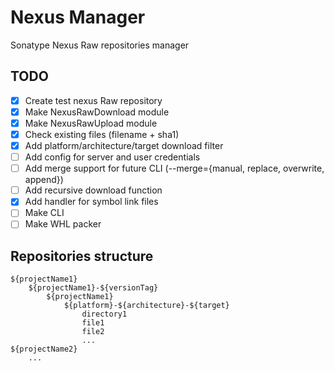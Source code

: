 # Nexus Manager
Sonatype Nexus Raw repositories manager
## TODO
- [x] Create test nexus Raw repository
- [x] Make NexusRawDownload module
- [x] Make NexusRawUpload module
- [x] Check existing files (filename + sha1)
- [x] Add platform/architecture/target download filter
- [ ] Add config for server and user credentials
- [ ] Add merge support for future CLI (--merge={manual, replace, overwrite, append})
- [ ] Add recursive download function
- [x] Add handler for symbol link files
- [ ] Make CLI
- [ ] Make WHL packer

## Repositories structure
```console
${projectName1}
	${projectName1}-${versionTag}
		${projectName1}
			${platform}-${architecture}-${target}
				directory1
				file1
				file2
				...
${projectName2}
	...
```
